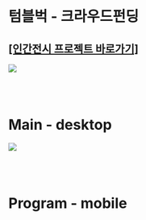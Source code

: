 <h1>텀블벅 - 크라우드펀딩</h1>
<h2><a href="https://tumblbug.com/projectoumtt?ref=%EA%B2%80%EC%83%89%2F%ED%82%A4%EC%9B%8C%EB%93%9C">[인간전시 프로젝트 바로가기]</a></h2>
<div><img src="https://github.com/jingom368/oumtt/assets/67932739/86cb5ec2-f238-4702-ac98-40e33f607979"></div>

<br /><br/>
<h1>Main - desktop</h1>
<div><img src="https://github.com/jingom368/Nature_Project/assets/67932739/378c29db-5715-49d8-8848-0a0144fbaf8b"></div>

<br/><br/>
<h1>Program - mobile</h1>


